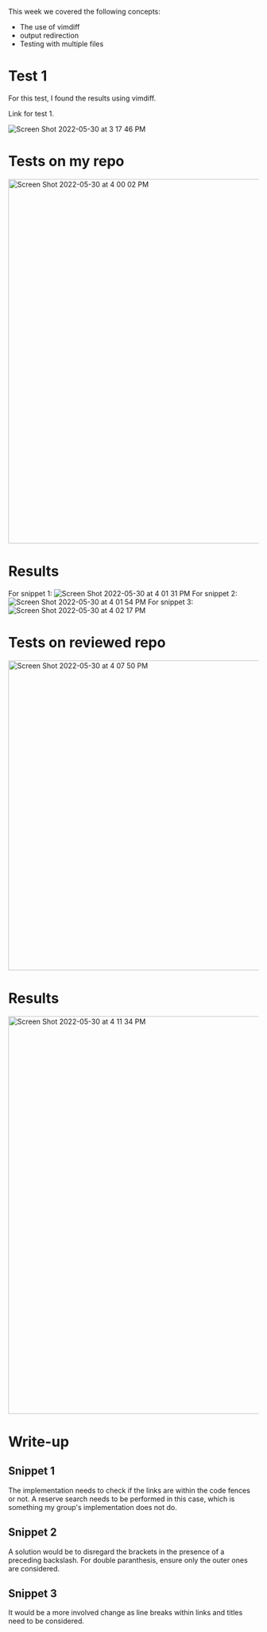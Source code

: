 
This week we covered the following concepts:

* The use of vimdiff 
* output redirection
* Testing with multiple files

# Test 1

For this test, I found the results using vimdiff.

Link for test 1.

![Screen Shot 2022-05-30 at 3 17 46 PM](https://user-images.githubusercontent.com/65497162/171064018-2e8b09e5-7637-4d71-8004-37293c03ea42.png)



# Tests on my repo

<img width="731" alt="Screen Shot 2022-05-30 at 4 00 02 PM" src="https://user-images.githubusercontent.com/65497162/171066333-89a2a9e7-3dbe-4cc7-9a51-b69b9f5bac1c.png">

# Results

For snippet 1:
![Screen Shot 2022-05-30 at 4 01 31 PM](https://user-images.githubusercontent.com/65497162/171066409-169edd86-b284-4638-aa8d-93d45385e968.png)
For snippet 2:
![Screen Shot 2022-05-30 at 4 01 54 PM](https://user-images.githubusercontent.com/65497162/171066432-c8ad2676-6ce6-4c65-8bf8-9ecb1a383881.png)
For snippet 3:
![Screen Shot 2022-05-30 at 4 02 17 PM](https://user-images.githubusercontent.com/65497162/171066448-f928e1e5-f7f9-453d-8f02-3210293377a3.png)


# Tests on reviewed repo

<img width="622" alt="Screen Shot 2022-05-30 at 4 07 50 PM" src="https://user-images.githubusercontent.com/65497162/171066750-080d25e3-3ae7-4012-bb85-ca8d7d47357a.png">

# Results

<img width="798" alt="Screen Shot 2022-05-30 at 4 11 34 PM" src="https://user-images.githubusercontent.com/65497162/171066941-bf3f141a-cea4-4c63-9ef8-d5ed9ef9dc55.png">

# Write-up

## Snippet 1

The implementation needs to check if the links are within the code fences or not. A reserve search needs to be performed in this case, which is something my group's implementation does not do.

## Snippet 2 

A solution would be to disregard the brackets in the presence of a preceding backslash. For double paranthesis, ensure only the outer ones are considered.

## Snippet 3

It would be a more involved change as line breaks within links and titles need to be considered. 


